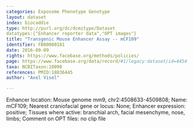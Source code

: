 ```yaml
---
categories: Exposome Phenotype Genotype
layout: dataset  
index: biocaddie  
type: http://purl.org/dc/dcmitype/Dataset  
datatypes:{"Enhancer reporter data","OPT images"}  
title: "Transgenic Mouse Enhancer Assay -- mCF109"  
identifier: FB00000181  
date: 2016-09-09  
rights: https://www.facebase.org/methods/policies/  
page: https://www.facebase.org/data/record/#1/legacy:dataset/id=4454  
taxa: NCBITaxon:10090  
references: PMID:18836445  
author: "Axel Visel"  

---
```

 Enhancer location: Mouse genome mm9, chr2:4508633-4509808; Name: mCF109; Nearest craniofacial gene or locus: None; Enhancer expression: positive; Tissues where active: branchial arch, facial mesenchyme, nose, limbs; Comment on OPT files: no clip file 

